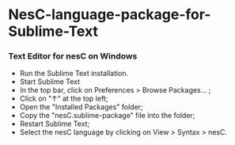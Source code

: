 # NesC-language-package-for-Sublime-Text
### Text Editor for nesC on Windows

- Run the Sublime Text installation.  
- Start Sublime Text
- In the top bar, click on Preferences > Browse Packages... ;
- Click on "↑" at the top left;
- Open the "Installed Packages" folder;
- Copy the "nesC.sublime-package" file into the folder;
- Restart Sublime Text;
- Select the nesC language by clicking on View > Syntax > nesC.
